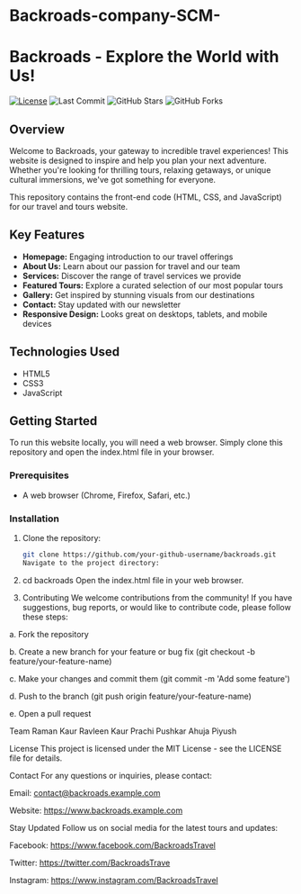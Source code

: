 # Backroads-company-SCM-
# Backroads - Explore the World with Us!

[![License](https://img.shields.io/badge/License-MIT-yellow.svg)](https://opensource.org/licenses/MIT)
![Last Commit](https://img.shields.io/github/last-commit/your-github-username/backroads)
![GitHub Stars](https://img.shields.io/github/stars/your-github-username/backroads)
![GitHub Forks](https://img.shields.io/github/forks/your-github-username/backroads)

## Overview

Welcome to Backroads, your gateway to incredible travel experiences! This website is designed to inspire and help you plan your next adventure. Whether you're looking for thrilling tours, relaxing getaways, or unique cultural immersions, we've got something for everyone.

This repository contains the front-end code (HTML, CSS, and JavaScript) for our travel and tours website.

## Key Features

* **Homepage:** Engaging introduction to our travel offerings
* **About Us:** Learn about our passion for travel and our team
* **Services:** Discover the range of travel services we provide
* **Featured Tours:** Explore a curated selection of our most popular tours
* **Gallery:** Get inspired by stunning visuals from our destinations
* **Contact:** Stay updated with our newsletter
* **Responsive Design:** Looks great on desktops, tablets, and mobile devices

## Technologies Used

* HTML5
* CSS3
* JavaScript

## Getting Started

To run this website locally, you will need a web browser. Simply clone this repository and open the index.html file in your browser.

### Prerequisites

* A web browser (Chrome, Firefox, Safari, etc.)

### Installation

1. Clone the repository:
   ```bash
   git clone https://github.com/your-github-username/backroads.git
   Navigate to the project directory:
2. cd backroads
Open the index.html file in your web browser.

3. Contributing
We welcome contributions from the community! If you have suggestions, bug reports, or would like to contribute code, please follow these steps:

a. Fork the repository

b. Create a new branch for your feature or bug fix (git checkout -b feature/your-feature-name)

c. Make your changes and commit them (git commit -m 'Add some feature')

d. Push to the branch (git push origin feature/your-feature-name)

e. Open a pull request

Team
Raman Kaur
Ravleen Kaur
Prachi
Pushkar Ahuja
Piyush

License
This project is licensed under the MIT License - see the LICENSE file for details.

Contact
For any questions or inquiries, please contact:

Email: contact@backroads.example.com

Website: https://www.backroads.example.com

Stay Updated
Follow us on social media for the latest tours and updates:

Facebook: https://www.facebook.com/BackroadsTravel

Twitter: https://twitter.com/BackroadsTrave

Instagram: https://www.instagram.com/BackroadsTravel
   
